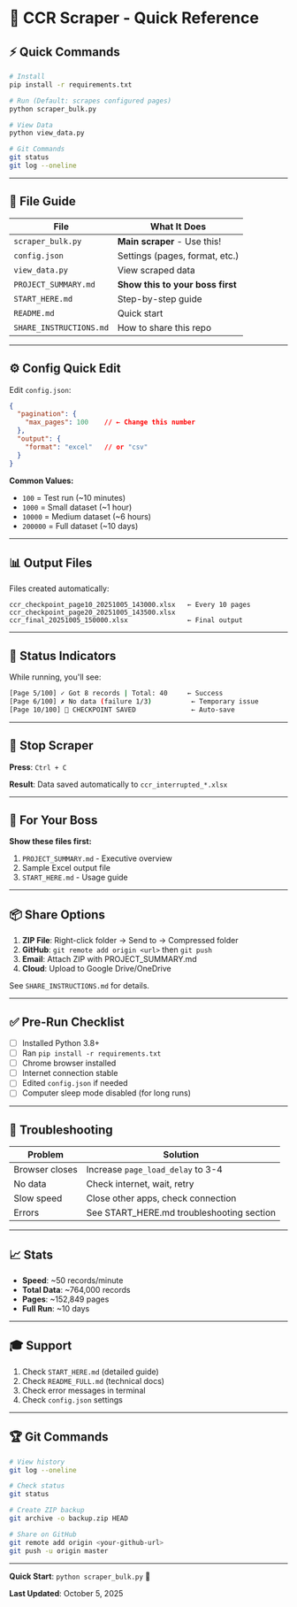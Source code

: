# 🎯 CCR Scraper - Quick Reference

## ⚡ Quick Commands

```bash
# Install
pip install -r requirements.txt

# Run (Default: scrapes configured pages)
python scraper_bulk.py

# View Data
python view_data.py

# Git Commands
git status
git log --oneline
```

---

## 📁 File Guide

| File | What It Does |
|------|--------------|
| `scraper_bulk.py` | **Main scraper** - Use this! |
| `config.json` | Settings (pages, format, etc.) |
| `view_data.py` | View scraped data |
| `PROJECT_SUMMARY.md` | **Show this to your boss first** |
| `START_HERE.md` | Step-by-step guide |
| `README.md` | Quick start |
| `SHARE_INSTRUCTIONS.md` | How to share this repo |

---

## ⚙️ Config Quick Edit

Edit `config.json`:

```json
{
  "pagination": {
    "max_pages": 100    // ← Change this number
  },
  "output": {
    "format": "excel"   // or "csv"
  }
}
```

**Common Values:**
- `100` = Test run (~10 minutes)
- `1000` = Small dataset (~1 hour)
- `10000` = Medium dataset (~6 hours)
- `200000` = Full dataset (~10 days)

---

## 📊 Output Files

Files created automatically:

```
ccr_checkpoint_page10_20251005_143000.xlsx   ← Every 10 pages
ccr_checkpoint_page20_20251005_143500.xlsx
ccr_final_20251005_150000.xlsx               ← Final output
```

---

## 🚦 Status Indicators

While running, you'll see:

```bash
[Page 5/100] ✓ Got 8 records | Total: 40     ← Success
[Page 6/100] ✗ No data (failure 1/3)          ← Temporary issue
[Page 10/100] 💾 CHECKPOINT SAVED              ← Auto-save
```

---

## 🛑 Stop Scraper

**Press**: `Ctrl + C`

**Result**: Data saved automatically to `ccr_interrupted_*.xlsx`

---

## 🎯 For Your Boss

**Show these files first:**
1. `PROJECT_SUMMARY.md` - Executive overview
2. Sample Excel output file
3. `START_HERE.md` - Usage guide

---

## 📦 Share Options

1. **ZIP File**: Right-click folder → Send to → Compressed folder
2. **GitHub**: `git remote add origin <url>` then `git push`
3. **Email**: Attach ZIP with PROJECT_SUMMARY.md
4. **Cloud**: Upload to Google Drive/OneDrive

See `SHARE_INSTRUCTIONS.md` for details.

---

## ✅ Pre-Run Checklist

- [ ] Installed Python 3.8+
- [ ] Ran `pip install -r requirements.txt`
- [ ] Chrome browser installed
- [ ] Internet connection stable
- [ ] Edited `config.json` if needed
- [ ] Computer sleep mode disabled (for long runs)

---

## 🔧 Troubleshooting

| Problem | Solution |
|---------|----------|
| Browser closes | Increase `page_load_delay` to 3-4 |
| No data | Check internet, wait, retry |
| Slow speed | Close other apps, check connection |
| Errors | See START_HERE.md troubleshooting section |

---

## 📈 Stats

- **Speed**: ~50 records/minute
- **Total Data**: ~764,000 records
- **Pages**: ~152,849 pages
- **Full Run**: ~10 days

---

## 🎓 Support

1. Check `START_HERE.md` (detailed guide)
2. Check `README_FULL.md` (technical docs)
3. Check error messages in terminal
4. Check `config.json` settings

---

## 🏆 Git Commands

```bash
# View history
git log --oneline

# Check status
git status

# Create ZIP backup
git archive -o backup.zip HEAD

# Share on GitHub
git remote add origin <your-github-url>
git push -u origin master
```

---

**Quick Start**: `python scraper_bulk.py` 🚀

**Last Updated**: October 5, 2025
